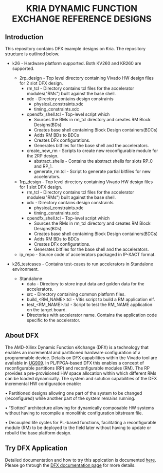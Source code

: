 <h1 align="center">KRIA DYNAMIC FUNCTION EXCHANGE REFERENCE DESIGNS</h1>

## Introduction
This repository contains DFX example designs on Kria. The repository structure is outlined below. 

* k26 - Hardware platform supported. Both KV260 and KR260 are supported.
	* 2rp_design - Top level directory containing Vivado HW design files for 2 slot DFX design.
		* rm_tcl - Directory contains tcl files for the accelerator modules("RMs") built against the base shell.
		* xdc - Directory contains design constraints
			* physical_constraints.xdc
			* timing_constraints.xdc
		* opendfx_shell.tcl - Top-level script which 
			* Sources the RMs in rm_tcl directory and creates RM Block Designs(BDs)
			* Creates base shell containing Block Design containers(BDCs)
			* Adds RM BDs to BDCs
			* Creates DFx configurations.
			* Generates bitfiles for the base shell and the accelerators.
		* create_new_rm - Scripts to create new reconfigurable module for the 2RP design.
			* abstract_shells - Contains the abstract shells for slots RP_0 and RP_1.
			* generate_rm.tcl - Script to generate partial bitfiles for new accelerators.
	* 1rp_design - Top level directory containing Vivado HW design files for 1 slot DFX design.
		* rm_tcl - Directory contains tcl files for the accelerator modules("RMs") built against the base shell.
		* xdc - Directory contains design constraints
			* physical_constraints.xdc
			* timing_constraints.xdc
		* opendfx_shell.tcl - Top-level script which 
			* Sources the RMs in rm_tcl directory and creates RM Block Designs(BDs)
			* Creates base shell containing Block Design containers(BDCs)
			* Adds RM BDs to BDCs
			* Creates DFx configurations.
			* Generates bitfiles for the base shell and the accelerators.
	* ip_repo - Source code of accelerators packaged in IP-XACT format.

* k26_testcases - Contains test-cases to run accelerators in Standalone environment.
	* Standalone
		* data - Directory to store input data and golden data for the accelerators.
		* src - Directory containing common platform files.
		* build_<RM_NAME>.tcl - Vitis script to build a RM application elf.
		* test_<RM_NAME>.tcl - Script to test the RM_NAME application on the target board.
		* Directories with accelerator name. Contains the application code specific to the accelerator.

## About DFX

The AMD-Xilinx Dynamic Function eXchange (DFX) is a technology that enables an incremental and partitioned hardware configuration of a programmable device. Details on DFX capabilities within the Vivado tool are available in [UG909](https://docs.xilinx.com/r/en-US/ug909-vivado-partial-reconfiguration). In PL/FPGA-based DFX this enables a concept of reconfigurable partitions (RP) and reconfigurable modules (RM). The RP provides a pre-provisioned HW space allocation within which different RMs can be loaded dynamically. The system and solution capabilities of the DFX incremental HW configuration enable:

• Partitioned designs allowing one part of the system to be changed (reconfigured) while another part of the system remains running.

• “Slotted” architecture allowing for dynamically composable HW systems without having to recompile a monolithic configuration bitstream file.

• Decoupled life cycles for PL-based functions, facilitating a reconfigurable module (RM) to be deployed to the field later without having to update or rebuild the base platform design.


## Try DFX Application

Detailed documentation and how to try this applcation is documented [here](https://xilinx.github.io/kria-apps-docs/dfx/build/html/docs/DFX_Landing_Page.html#getting-started-with-pre-built-dfx-examples-for-kr260-and-kv260). Please go through the [DFX documentation page](https://xilinx.github.io/kria-apps-docs/dfx/build/html/docs/DFX_Landing_Page.html#) for more details.



